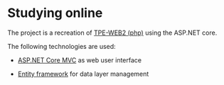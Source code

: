 # Studying online

The project is a recreation of [TPE-WEB2 (php)](https://github.com/gabrielballone/TPE-WEB2) using the ASP.NET core.

The following technologies are used:
- [ASP.NET Core MVC](https://docs.microsoft.com/en-us/aspnet/core/tutorials/first-mvc-app/start-mvc?view=aspnetcore-6.0&tabs=visual-studio) as web user interface

- [Entity framework](https://docs.microsoft.com/en-us/ef/core/) for data layer management

